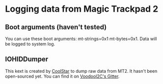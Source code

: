 # Logging data from Magic Trackpad 2

## Boot arguments (haven't tested)
You can use these boot arguments: mt-strings=0x1 mt-bytes=0x1. Data will be logged to system log.

## IOHIDDumper
This kext is created by [CoolStar](https://github.com/coolstar) to dump raw data from MT2. It hasn't been open-sourced yet. You  can find it on [VoodooI2C's Gitter](https://gitter.im/alexandred/VoodooI2C).
